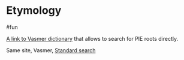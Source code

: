 # Etymology

#fun

[A link to Vasmer dictionary](https://starling.rinet.ru/cgi-bin/query.cgi?basename=\data\ie\piet&root=config&morpho=0) that allows to search for PIE roots directly.

Same site, Vasmer, [Standard search](https://starling.rinet.ru/cgi-bin/query.cgi?root=%2fusr%2flocal%2fshare%2fstarling%2fmorpho&morpho=1&basename=morpho\vasmer\vasmer) 